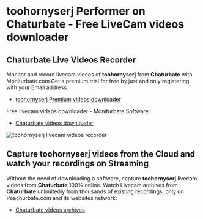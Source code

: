 # toohornyserj Performer on Chaturbate - Free LiveCam videos downloader

## Chaturbate Live Videos Recorder

Monitor and record livecam videos of **toohornyserj** from **Chaturbate** with Moniturbate.com
Get a premium trial for free by just and only registering with your Email address:
* [toohornyserj Premium videos downloader](https://moniturbate.com/request-demo-licence-key.html)

Free livecam videos downloader - Moniturbate Software:
* [Chaturbate videos downloader](https://moniturbate.com/moniturbate-download-software.html)

![toohornyserj livecam videos recorder](https://peachurnet.com/templates/moniturbate-software.png)


## Capture toohornyserj videos from the Cloud and watch your recordings on Streaming

Without the need of downloading a software, capture **toohornyserj** livecam videos from **Chaturbate** 100% online.
Watch Livecam archives from **Chaturbate** unlimitedly from thousands of existing recordings, only on Peachurbate.com and its websites network:
* [Chaturbate videos archives](https://peachurnet.com/)